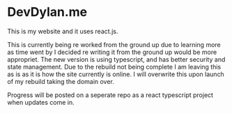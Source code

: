 # DevDylan.me
This is my website and it uses react.js.

This is currently being re worked from the ground up due to learning more as time went by I decided re writing it from the ground up would be more appropriet. The new version is using typescript, and has better security and state management.
Due to the rebuild not being complete I am leaving this as is as it is how the site currently is online. I will overwrite this upon launch of my rebuild taking the domain over.

Progress will be posted on a seperate repo as a react typescript project when updates come in.

